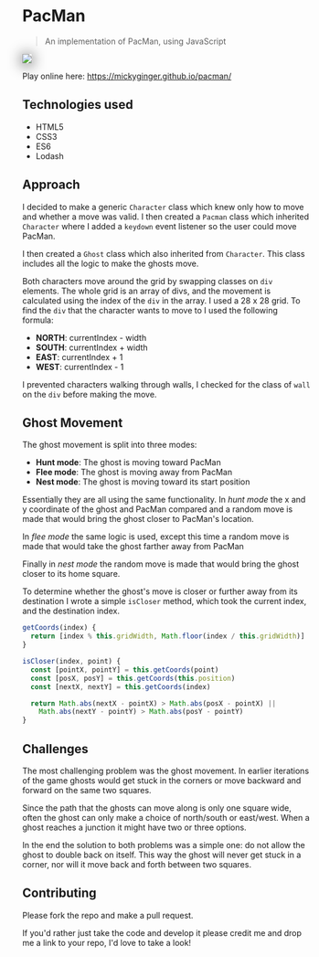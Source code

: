 # PacMan

> An implementation of PacMan, using JavaScript

<img src="https://user-images.githubusercontent.com/3531085/61970033-d5b6d480-afd3-11e9-875b-e0bf1ed993ca.png" style="box-shadow:0 2px 25px 0">

Play online here: https://mickyginger.github.io/pacman/

## Technologies used

- HTML5
- CSS3
- ES6
- Lodash

## Approach

I decided to make a generic `Character` class which knew only how to move and whether a move was valid. I then created a `Pacman` class which inherited `Character` where I added a `keydown` event listener so the user could move PacMan.

I then created a `Ghost` class which also inherited from `Character`. This class includes all the logic to make the ghosts move.

Both characters move around the grid by swapping classes on `div` elements. The whole grid is an array of divs, and the movement is calculated using the index of the `div` in the array. I used a 28 x 28 grid. To find the `div` that the character wants to move to I used the following formula:

- **NORTH**: currentIndex - width
- **SOUTH**: currentIndex + width
- **EAST**: currentIndex + 1
- **WEST**: currentIndex - 1

I prevented characters walking through walls, I checked for the class of `wall` on the `div` before making the move.

## Ghost Movement

The ghost movement is split into three modes:

- **Hunt mode**: The ghost is moving toward PacMan
- **Flee mode**: The ghost is moving away from PacMan
- **Nest mode**: The ghost is moving toward its start position

Essentially they are all using the same functionality. In _hunt mode_ the x and y coordinate of the ghost and PacMan compared and a random move is made that would bring the ghost closer to PacMan's location.

In _flee mode_ the same logic is used, except this time a random move is made that would take the ghost farther away from PacMan

Finally in _nest mode_ the random move is made that would bring the ghost closer to its home square.

To determine whether the ghost's move is closer or further away from its destination I wrote a simple `isCloser` method, which took the current index, and the destination index.

```js
getCoords(index) {
  return [index % this.gridWidth, Math.floor(index / this.gridWidth)]
}

isCloser(index, point) {
  const [pointX, pointY] = this.getCoords(point)
  const [posX, posY] = this.getCoords(this.position)
  const [nextX, nextY] = this.getCoords(index)

  return Math.abs(nextX - pointX) > Math.abs(posX - pointX) ||
    Math.abs(nextY - pointY) > Math.abs(posY - pointY)
}
```

## Challenges

The most challenging problem was the ghost movement. In earlier iterations of the game ghosts would get stuck in the corners or move backward and forward on the same two squares.

Since the path that the ghosts can move along is only one square wide, often the ghost can only make a choice of north/south or east/west. When a ghost reaches a junction it might have two or three options.

In the end the solution to both problems was a simple one: do not allow the ghost to double back on itself. This way the ghost will never get stuck in a corner, nor will it move back and forth between two squares.

## Contributing

Please fork the repo and make a pull request.

If you'd rather just take the code and develop it please credit me and drop me a link to your repo, I'd love to take a look!
